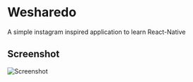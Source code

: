 # Wesharedo
 A simple instagram inspired application to learn React-Native
 
## Screenshot
![Screenshot](wesharedo.jpg|width=720)
